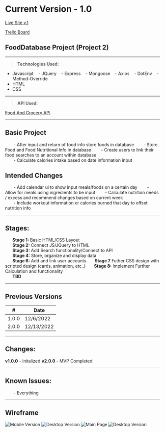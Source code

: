 # Current Version - 1.0

[Live Site v.1](https://foodapp2.azurewebsites.net)

[Trello Board](https://trello.com/invite/b/xTUjvd49/ATTI1f46cb97ee99f91e29d1aaf8c1965fe7B738A7D5/foodapp2)

## FoodDatabase Project (Project 2)

---

> **Technologies Used:**

- Javascript
  &nbsp;&nbsp; - JQuery
  &nbsp;&nbsp; - Express
  &nbsp;&nbsp; - Mongoose
  &nbsp;&nbsp; - Axios
  &nbsp;&nbsp; - DotEnv
  &nbsp;&nbsp; - Method-Override
- HTML
- CSS

---

> **API Used:**

[Food And Grocery API](https://developer.edamam.com/food-database-api)

---

## Basic Project

&nbsp;&nbsp;&nbsp;&nbsp;&nbsp;&nbsp; - After input and return of food info store foods in database
&nbsp;&nbsp;&nbsp;&nbsp;&nbsp;&nbsp; - Store Food and Food Nutritional Info in database
&nbsp;&nbsp;&nbsp;&nbsp;&nbsp;&nbsp; - Create users to link their food searches to an account within database  
&nbsp;&nbsp;&nbsp;&nbsp;&nbsp;&nbsp; - Calculate calories intake based on date information input

## Intended Changes

&nbsp;&nbsp;&nbsp;&nbsp;&nbsp;&nbsp; - Add calendar ui to show input meals/foods on a certain day
&nbsp;&nbsp;&nbsp;&nbsp;&nbsp;&nbsp; - Allow for meals using ingredients to be input
&nbsp;&nbsp;&nbsp;&nbsp;&nbsp;&nbsp; - Calculate nutrition needs / excess and recommend changes based on current week  
&nbsp;&nbsp;&nbsp;&nbsp;&nbsp;&nbsp; - Include workout information or calories burned that day to offset nutrition info

---

## Stages:

&nbsp;&nbsp;&nbsp;&nbsp;&nbsp;&nbsp;**Stage 1:** Basic HTML/CSS Layout  
&nbsp;&nbsp;&nbsp;&nbsp;&nbsp;&nbsp;**Stage 2:** Connect JS/JQuery to HTML  
&nbsp;&nbsp;&nbsp;&nbsp;&nbsp;&nbsp;**Stage 3:** Add Search functionality/Connect to API  
&nbsp;&nbsp;&nbsp;&nbsp;&nbsp;&nbsp;**Stage 4:** Store, organize and display data  
&nbsp;&nbsp;&nbsp;&nbsp;&nbsp;&nbsp;**Stage 6:** Add and link user accounts
&nbsp;&nbsp;&nbsp;&nbsp;&nbsp;&nbsp;**Stage 7** Futher CSS design with scripted design (cards, animation, etc..)
&nbsp;&nbsp;&nbsp;&nbsp;&nbsp;&nbsp;**Stage 8:** Implement Further Calculation and functionality  
&nbsp;&nbsp;&nbsp;&nbsp;&nbsp;&nbsp;**TBD**

---

## Previous Versions

| #     | Date       |
| ----- | ---------- |
| 1.0.0 | 12/6/2022  |
| 2.0.0 | 12/13/2022 |

---

## Changes:

**v1.0.0** - Initalized
**v2.0.0** - MVP Completed

---

## Known Issues:

&nbsp;&nbsp;&nbsp;&nbsp;&nbsp;&nbsp; - Everything

---

## Wireframe

![Mobile Version](App/Resources/img/mobile%20version.PNG)
![Desktop Version](App/Resources/img/WebVersion.PNG)
![Main Page](App/Resources/img/mainPage.png)
![Desktop Version](App/Resources/img/storedPage.png)
